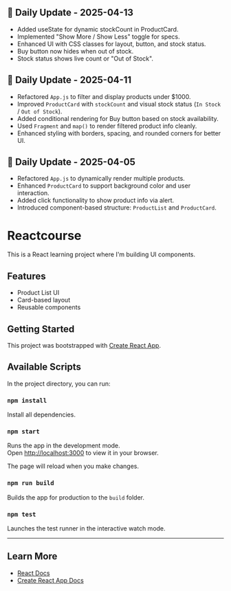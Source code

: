 ## 📅 Daily Update - 2025-04-13

- Added useState for dynamic stockCount in ProductCard.
- Implemented "Show More / Show Less" toggle for specs.
- Enhanced UI with CSS classes for layout, button, and stock status.
- Buy button now hides when out of stock.
- Stock status shows live count or "Out of Stock".


## 📆 Daily Update - 2025-04-11

- Refactored `App.js` to filter and display products under $1000.
- Improved `ProductCard` with `stockCount` and visual stock status (`In Stock` / `Out of Stock`).
- Added conditional rendering for Buy button based on stock availability.
- Used `Fragment` and `map()` to render filtered product info cleanly.
- Enhanced styling with borders, spacing, and rounded corners for better UI.


## 📅 Daily Update - 2025-04-05

- Refactored `App.js` to dynamically render multiple products.
- Enhanced `ProductCard` to support background color and user interaction.
- Added click functionality to show product info via alert.
- Introduced component-based structure: `ProductList` and `ProductCard`.



# Reactcourse

This is a React learning project where I'm building UI components.

## Features
- Product List UI
- Card-based layout
- Reusable components

## Getting Started

This project was bootstrapped with [Create React App](https://github.com/facebook/create-react-app).

## Available Scripts

In the project directory, you can run:

### `npm install`

Install all dependencies.

### `npm start`

Runs the app in the development mode.\
Open [http://localhost:3000](http://localhost:3000) to view it in your browser.

The page will reload when you make changes.

### `npm run build`

Builds the app for production to the `build` folder.

### `npm test`

Launches the test runner in the interactive watch mode.

---

## Learn More

- [React Docs](https://reactjs.org/)
- [Create React App Docs](https://facebook.github.io/create-react-app/docs/getting-started)
